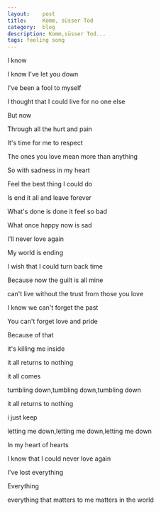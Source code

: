 ```yaml
---
layout:    post
title:     Komm, süsser Tod
category:  blog
description: Komm,süsser Tod...
tags: feeling song
---
```

I know

I know I've let you down

I've been a fool to myself

I thought that I could live for no one else

But now

Through all the hurt and pain

It's time for me to respect

The ones you love mean more than anything

So with sadness in my heart

Feel the best thing I could do

Is end it all and leave forever

What's done is done it feel so bad

What once happy now is sad

I'll never love again 

My world is ending

I wish that I could turn back time 

Because now the guilt is all mine

can't live without the trust from those you love

I know we can't forget the past

You can't forget love and pride

Because of that 

it's killing me inside

it all returns to nothing

it all comes

tumbling down,tumbling down,tumbling down

it all returns to nothing

i just keep

letting me down,letting me down,letting me down

In my heart of hearts

I know that I could never love again

I've lost everything

Everything

everything that matters to me matters in the world
